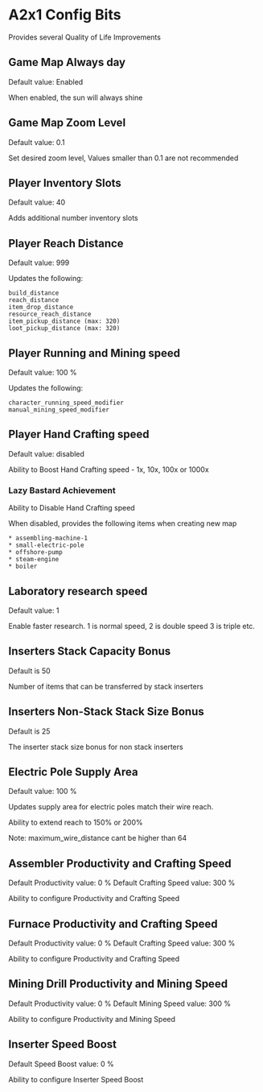 # A2x1 Config Bits

Provides several Quality of Life Improvements

## Game Map Always day

Default value: Enabled

When enabled, the sun will always shine

## Game Map Zoom Level

Default value: 0.1

Set desired zoom level, Values smaller than 0.1 are not recommended

## Player Inventory Slots

Default value: 40

Adds additional number inventory slots

## Player Reach Distance

Default value: 999

Updates the following:

    build_distance
    reach_distance
    item_drop_distance
    resource_reach_distance
    item_pickup_distance (max: 320)
    loot_pickup_distance (max: 320)

## Player Running and Mining speed

Default value: 100 %

Updates the following:

    character_running_speed_modifier
    manual_mining_speed_modifier

## Player Hand Crafting speed

Default value: disabled

Ability to Boost Hand Crafting speed - 1x, 10x, 100x or 1000x

### Lazy Bastard Achievement

Ability to Disable Hand Crafting speed

When disabled, provides the following items when creating new map

    * assembling-machine-1
    * small-electric-pole
    * offshore-pump
    * steam-engine
    * boiler

## Laboratory research speed

Default value: 1

Enable faster research. 1 is normal speed, 2 is double speed 3 is triple etc.

## Inserters Stack Capacity Bonus

Default is 50

Number of items that can be transferred by stack inserters

## Inserters Non-Stack Stack Size Bonus

Default is 25

The inserter stack size bonus for non stack inserters

## Electric Pole Supply Area

Default value: 100 %

Updates supply area for electric poles match their wire reach.

Ability to extend reach to 150% or 200%

Note: maximum_wire_distance cant be higher than 64

## Assembler Productivity and Crafting Speed

Default Productivity value: 0 %
Default Crafting Speed value: 300 %

Ability to configure Productivity and Crafting Speed

## Furnace Productivity and Crafting Speed

Default Productivity value: 0 %
Default Crafting Speed value: 300 %

Ability to configure Productivity and Crafting Speed

## Mining Drill Productivity and Mining Speed

Default Productivity value: 0 %
Default Mining Speed value: 300 %

Ability to configure Productivity and Mining Speed

## Inserter Speed Boost

Default Speed Boost value: 0 %

Ability to configure Inserter Speed Boost
